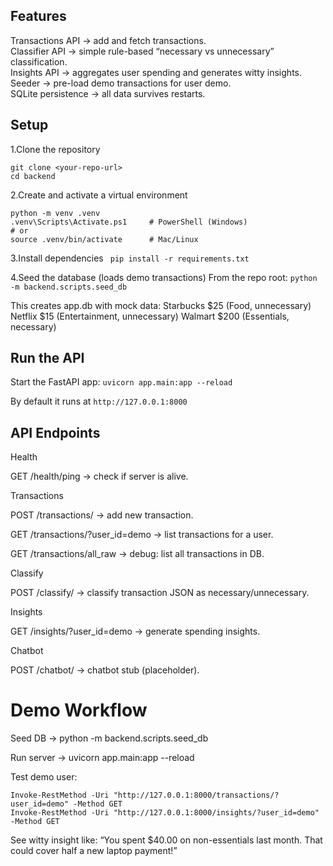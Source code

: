 ## Features

Transactions API → add and fetch transactions.  
Classifier API → simple rule-based “necessary vs unnecessary” classification.  
Insights API → aggregates user spending and generates witty insights.  
Seeder → pre-load demo transactions for user demo.  
SQLite persistence → all data survives restarts.  

## Setup
1.Clone the repository
```
git clone <your-repo-url>
cd backend
```
2.Create and activate a virtual environment
```
python -m venv .venv 
.venv\Scripts\Activate.ps1     # PowerShell (Windows)
# or
source .venv/bin/activate      # Mac/Linux
``` 
3.Install dependencies 
``` pip install -r requirements.txt``` 

4.Seed the database (loads demo transactions) 
From the repo root:
``` python -m backend.scripts.seed_db ```

This creates app.db with mock data:
Starbucks $25 (Food, unnecessary)
Netflix $15 (Entertainment, unnecessary)
Walmart $200 (Essentials, necessary)

## Run the API

Start the FastAPI app:
``` uvicorn app.main:app --reload ```

By default it runs at ``` http://127.0.0.1:8000 ```

## API Endpoints

Health

GET /health/ping → check if server is alive.

Transactions

POST /transactions/ → add new transaction.

GET /transactions/?user_id=demo → list transactions for a user.

GET /transactions/all_raw → debug: list all transactions in DB.

Classify

POST /classify/ → classify transaction JSON as necessary/unnecessary.

Insights

GET /insights/?user_id=demo → generate spending insights.

Chatbot

POST /chatbot/ → chatbot stub (placeholder).


# Demo Workflow

Seed DB → python -m backend.scripts.seed_db

Run server → uvicorn app.main:app --reload

Test demo user:
```
Invoke-RestMethod -Uri "http://127.0.0.1:8000/transactions/?user_id=demo" -Method GET
Invoke-RestMethod -Uri "http://127.0.0.1:8000/insights/?user_id=demo" -Method GET
```

See witty insight like:
“You spent $40.00 on non-essentials last month. That could cover half a new laptop payment!”